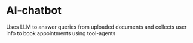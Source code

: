 # AI-chatbot
Uses LLM to answer queries from uploaded documents and collects user info to book appointments using tool-agents
